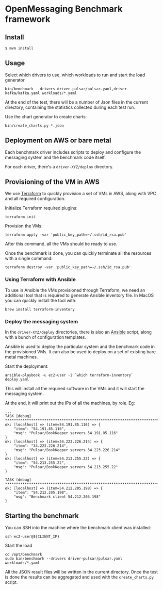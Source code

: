
# OpenMessaging Benchmark framework

## Install

```shell
$ mvn install
```

## Usage

Select which drivers to use, which workloads to run and start the load generator

```shell
bin/benchmark --drivers driver-pulsar/pulsar.yaml,driver-kafka/kafka.yaml workloads/*.yaml
```

At the end of the test, there will be a number of Json files in the current directory,
containing the statistics collected during each test run.

Use the chart generator to create charts:

```shell
bin/create_charts.py *.json
```


## Deployment on AWS or bare metal

Each benchmark driver includes scripts to deploy and configure the messaging
system and the benchmark code itself.

For each driver, there's a `driver-XYZ/deploy` directory.

## Provisioning of the VM in AWS

We use [Terraform](https://www.terraform.io/) to quickly provision a set of VMs
in AWS, along with VPC and all required configuration.

Initialize Terraform required plugins:

```shell
terraform init
```

Provision the VMs:

```shell
terraform apply -var 'public_key_path=~/.ssh/id_rsa.pub'
```

After this command, all the VMs should be ready to use.

Once the benchmark is done, you can quickly terminate all the resources with
a single command:

```shell
terraform destroy -var 'public_key_path=~/.ssh/id_rsa.pub'
```

### Using Terraform with Ansible

To use in Ansible the VMs provisioned through Terraform, we need an additional tool that is
required to generate Ansible inventory file. In MacOS you can quickly install the tool with:

```shell
brew install terraform-inventory
```

### Deploy the messaging system

In the `driver-XYZ/deploy` directories, there is also an
[Ansible](https://www.ansible.com/) script, along with a bunch of
configuration templates.

Ansible is used to deploy the particular system and the benchmark code in the
provisioned VMs. It can also be used to deploy on a set of existing
bare metal machines.

Start the deployment:

```shell
ansible-playbook -u ec2-user -i `which terraform-inventory` deploy.yaml
```

This will install all the required software in the VMs and it will start
the messaging system.

At the end, it will print out the IPs of all the machines, by role. Eg:

```
...
TASK [debug] ****************************************************************************************************************************************************************************************
ok: [localhost] => (item=54.191.85.116) => {
    "item": "54.191.85.116",
    "msg": "Pulsar/BookKeeper servers 54.191.85.116"
}
ok: [localhost] => (item=34.223.226.214) => {
    "item": "34.223.226.214",
    "msg": "Pulsar/BookKeeper servers 34.223.226.214"
}
ok: [localhost] => (item=54.213.255.22) => {
    "item": "54.213.255.22",
    "msg": "Pulsar/BookKeeper servers 54.213.255.22"
}

TASK [debug] ****************************************************************************************************************************************************************************************
ok: [localhost] => (item=54.212.205.198) => {
    "item": "54.212.205.198",
    "msg": "Benchmark client 54.212.205.198"
}

```

## Starting the benchmark

You can SSH into the machine where the benchmark client was installed:

```shell
ssh ec2-user@${CLIENT_IP}
```

Start the load

```shell
cd /opt/benchmark
sudo bin/benchmark --drivers driver-pulsar/pulsar.yaml workloads/*.yaml
```

All the JSON result files will be written in the current directory. Once
the test is done the results can be aggregated and used with the
`create_charts.py` script.
